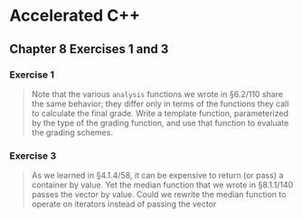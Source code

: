 # Accelerated C++
## Chapter 8 Exercises 1 and 3

### Exercise 1

>Note that the various `analysis` functions we wrote in §6.2/110 share the same behavior;
they differ only in terms of the functions they call to calculate the final grade. Write a template
function, parameterized by the type of the grading function, and use that function to evaluate
the grading schemes.

### Exercise 3
>As we learned in §4.1.4/58, it can be expensive to return (or pass) a container by value.
>Yet the median function that we wrote in §8.1.1/140 passes the vector by value. Could we
>rewrite the median function to operate on iterators instead of passing the vector
